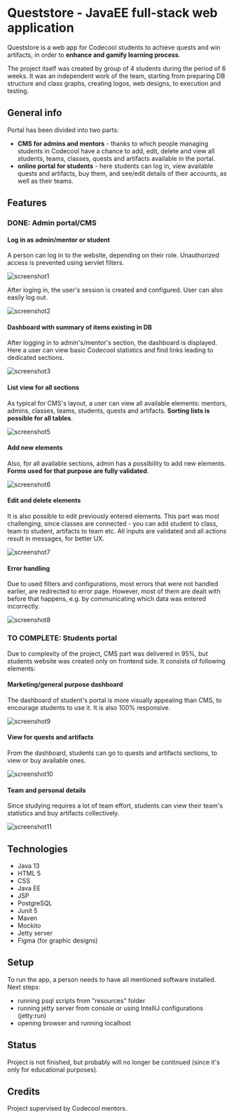 # Queststore - JavaEE full-stack web application
Queststore is a web app for Codecool students to achieve quests and win artifacts, in order to **enhance and gamify learning process**.

The project itself was created by group of 4 students during the period of 6 weeks. It was an independent work of the team, starting from preparing DB structure and class graphs, creating logos, web designs, to execution and testing.

## General info
Portal has been divided into two parts: 
* **CMS for admins and mentors** - thanks to which people managing students in Codecool have a chance to add, edit, delete and view all students, teams, classes, quests and artifacts available in the portal.
* **online portal for students** - here students can log in, view available quests and artifacts, buy them, and see/edit details of their accounts, as well as their teams. 

## Features
### DONE: Admin portal/CMS
#### Log in as admin/mentor or student
A person can log in to the website, depending on their role. Unauthorized access is prevented using servlet filters.

![screenshot1](src/main/resources/img/screen1.png)

After loging in, the user's session is created and configured. User can also easily log out.

![screenshot2](src/main/resources/img/screen2.png)
#### Dashboard with summary of items existing in DB
After logging in to admin's/mentor's section, the dashboard is displayed. Here a user can view basic Codecool statistics and find links leading to dedicated sections.

![screenshot3](src/main/resources/img/screen3.png)
#### List view for all sections
As typical for CMS's layout, a user can view all available elements: mentors, admins, classes, teams, students, quests and artifacts.
**Sorting lists is possible for all tables**.

![screenshot5](src/main/resources/img/screen5.png)
#### Add new elements
Also, for all available sections, admin has a possibility to add new elements. **Forms used for that purpose are fully validated**.

![screenshot6](src/main/resources/img/screen6.png)

#### Edit and delete elements
It is also possible to edit previously entered elements. This part was most challenging, since classes are connected - you can add student to class, team to student, artifacts to team etc.
All inputs are validated and all actions result in messages, for better UX.

![screenshot7](src/main/resources/img/screen7.png)

#### Error handling
Due to used filters and configurations, most errors that were not handled earlier, are redirected to error page. However, most of them are dealt with before that happens, e.g. by communicating which data was entered incorrectly.

![screenshot8](src/main/resources/img/screen8.png)

### TO COMPLETE: Students portal
Due to complexity of the project, CMS part was delivered in 95%, but students website was created only on frontend side. It consists of following elements:
#### Marketing/general purpose dashboard

The dashboard of student's portal is more visually appealing than CMS, to encourage students to use it. It is also 100% responsive.

![screenshot9](src/main/resources/img/screen9.png)
#### View for quests and artifacts
From the dashboard, students can go to quests and artifacts sections, to view or buy available ones.

![screenshot10](src/main/resources/img/screen10.png)
#### Team and personal details
Since studying requires a lot of team effort, students can view their team's statistics and buy artifacts collectively.

![screenshot11](src/main/resources/img/screen11.png)

## Technologies
* Java 13
* HTML 5
* CSS
* Java EE
* JSP
* PostgreSQL
* Junit 5
* Maven
* Mockito
* Jetty server
* Figma (for graphic designs)

## Setup
To run the app, a person needs to have all mentioned software installed. 
Next steps: 
* running psql scripts from "resources" folder
* running jetty server from console or using IntelliJ configurations (jetty:run)
* opening browser and running localhost

## Status
Project is not finished, but probably will no longer be continued (since it's only for educational purposes).

## Credits
Project supervised by Codecool mentors.
